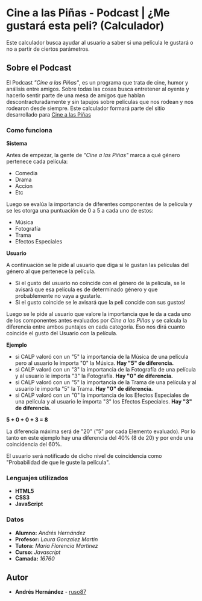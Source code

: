 # Cine a las Piñas - Podcast | ¿Me gustará esta peli? (Calculador)

Este calculador busca ayudar al usuario a saber si una película le gustará o no a partir de ciertos parámetros.

## Sobre el Podcast

El Podcast _"Cine a las Piñas"_, es un programa que trata de cine, humor y análisis entre amigos. Sobre todas las cosas busca entretener al oyente y hacerlo sentir parte de una mesa de amigos que hablan descontracturadamente y sin tapujos sobre películas que nos rodean y nos rodearon desde siempre.
Este calculador formará parte del sitio desarrollado para [Cine a las Piñas](https://ruso87.github.io/proyecto-coder/)

### Como funciona

**Sistema**

Antes de empezar, la gente de _"Cine a las Piñas"_ marca a qué género pertenece cada película:
* Comedia
* Drama
* Accion
* Etc

Luego se evalúa la importancia de diferentes componentes de la película y se les otorga una puntuación de 0 a 5 a cada uno de estos:
* Música
* Fotografía
* Trama
* Efectos Especiales

**Usuario**

A continuación se le pide al usuario que diga si le gustan las películas del género al que pertenece la película.
* Si el gusto del usuario no coincide con el género de la película, se le avisará que esa película es de determinado género y que probablemente no vaya a gustarle.
* Si el gusto coincide se le avisará que la peli concide con sus gustos!

Luego se le pide al usuario que valore la importancia que le da a cada uno de los componentes antes evaluados por _Cine a las Piñas_ y se calcula la diferencia entre ambos puntajes en cada categoría. Eso nos dirá cuanto coincide el gusto del Usuario con la película.

**Ejemplo**

* si CALP valoró con un "5" la importancia de la Música de una película pero al usuario le importa "0" la Música. **Hay "5" de diferencia.**
* si CALP valoró con un "3" la importancia de la Fotografía de una película y al usuario le importa "3" la Fotografía. **Hay "0" de diferencia.**
* si CALP valoró con un "5" la importancia de la Trama de una película y al usuario le importa "5" la Trama. **Hay "0" de diferencia.**
* si CALP valoró con un "0" la importancia de los Efectos Especiales de una película y al usuario le importa "3" los Efectos Especiales. **Hay "3" de diferencia.**

**5 + 0 + 0 + 3 = 8**

La diferencia máxima será de "20" ("5" por cada Elemento evaluado).
Por lo tanto en este ejemplo hay una diferencia del 40% (8 de 20) y por ende una coincidencia del 60%.

El usuario será notificado de dicho nivel de coincidencia como "Probabilidad de que le guste la película".


### Lenguajes utilizados

* **HTML5**
* **CSS3**
* **JavaScript**

### Datos

* **Alumno:** _Andrés Hernández_
* **Profesor:** _Laura Gonzalez Martin_
* **Tutora:** _María Florencia Martinez_
* **Curso:** _Javascript_
* **Camada:** _16760_

## Autor

* **Andrés Hernández** - [ruso87](https://github.com/ruso87)
